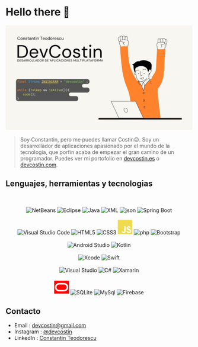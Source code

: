# Hello there 👋
![alt text](https://github.com/DevCostin/DevCostin/blob/main/cabecera.jpg?raw=true)

>Soy Constantin, pero me puedes llamar Costin😉. Soy un desarrollador de aplicaciones apasionado por el mundo de la tecnología, que porfin acaba de empezar el gran camino de un programador. Puedes ver mi portofolio en [devcostin.es](http://www.devcostin.es/) o [devcostin.com](http://www.devcostin.com/).

## Lenguajes, herramientas y tecnologias
<div align="center" style="display: inline_block">
  <br/>
  <br/>
  <!--Back-->
  <img src="https://upload.wikimedia.org/wikipedia/commons/9/98/Apache_NetBeans_Logo.svg" alt="NetBeans" title="NetBeans" width="40" height="40">
  <img src="https://github.com/get-icon/geticon/blob/master/icons/eclipse.svg" alt="Eclipse" title="Eclipse" width="40" height="40">
  <img src="https://www.vectorlogo.zone/logos/java/java-icon.svg" alt="Java" title="Java" width="40" height="40"/>
  <img src="https://www.vectorlogo.zone/logos/w3c_xml/w3c_xml-icon.svg" alt="XML" title="XML" width="40" height="40"/>
  <img src="https://www.vectorlogo.zone/logos/json/json-icon.svg" alt="json" title="json" width="40" height="40"/>
  <img src="https://github.com/simple-icons/simple-icons/blob/master/icons/springboot.svg" alt="Spring Boot" title="Spring Boot" width="40" height="40">
  <br/>
  <br/>
  
  <!--Front-->
  <img src="https://github.com/gilbarbara/logos/blob/master/logos/visual-studio-code.svg" alt="Visual Studio Code" title="Visual Studio Code" width="40" height="40">
  <img src="https://www.vectorlogo.zone/logos/w3_html5/w3_html5-icon.svg" alt="HTML5" title="HTML5" width="40" height="40"/>
  <img src="https://www.vectorlogo.zone/logos/w3_css/w3_css-icon.svg" alt="CSS3" title="CSS3" width="40" height="40"/>
  <img src="https://raw.githubusercontent.com/devicons/devicon/master/icons/javascript/javascript-plain.svg" alt="Javascript" title="Javascript" width="40" height="40"/>
  <img src="https://www.vectorlogo.zone/logos/php/php-icon.svg" alt="php" title="php" width="40" height="40"/>
  <img src="https://raw.githubusercontent.com/jmnote/z-icons/master/svg/bootstrap.svg" alt="Bootstrap" title="Bootstrap" width="40" height="40"/>
  <br/>
  <br/>
  
  <!--Android-->
  <img src="https://github.com/simple-icons/simple-icons/blob/master/icons/androidstudio.svg" alt="Android Studio" title="Android Studio" width="40" height="40">
  <img src="https://www.vectorlogo.zone/logos/kotlinlang/kotlinlang-icon.svg" alt="Kotlin" title="Kotlin" width="40" height="40"/>
  <br/>
  <br/>
  
  <!--iOS-->
  <img src="https://www.vectorlogo.zone/logos/apple_xcode/apple_xcode-icon.svg" alt="Xcode" title="Xcode" width="40" height="40">
  <img src="https://www.vectorlogo.zone/logos/swift/swift-icon.svg" alt="Swift" title="Swift" width="40" height="40">
  <br/>
  <br/>
  
  <!--Windows-->
  <img src="https://github.com/get-icon/geticon/blob/master/icons/visual-studio.svg" alt="Visual Studio" title="Visual Studio" width="40" height="40">
  <img src="https://cdn-icons-png.flaticon.com/512/6132/6132221.png" alt="C#" title="C#" width="40" height="40">
  <img src="https://github.com/detain/svg-logos/blob/master/svg/xamarin.svg" alt="Xamarin" title="Xamarin" width="40" height="40">
  <br/>
  <br/>
  
  <!--BBDD-->
  <img src="https://github.com/fizzed/font-mfizz/blob/master/src/svg/oracle-alt.svg" alt="Oracle Database" title="Oracle Database" width="40" height="40">
  <img src="https://www.vectorlogo.zone/logos/sqlite/sqlite-icon.svg" alt="SQLite" title="SQLite" width="40" height="40"/>
  <img src="https://www.vectorlogo.zone/logos/mysql/mysql-icon.svg" alt="MySql" title="MySql" width="40" height="40">
  <img src="https://www.vectorlogo.zone/logos/firebase/firebase-icon.svg" alt="Firebase" title="Firebase" width="40" height="40">

</div>

## Contacto
* Email : [devcostin@gmail.com](mailto:devcostin@gmail.com)
* Instagram : [@devcostin](https://www.instagram.com/devcostin/)
* LinkedIn : [Constantin Teodorescu](https://www.linkedin.com/in/constantin-teodorescu-876501206/)
